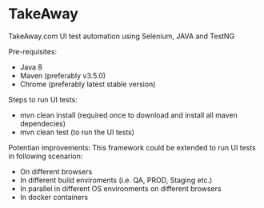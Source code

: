 # TakeAway
TakeAway.com UI test automation using Selenium, JAVA and TestNG

Pre-requisites:
- Java 8
- Maven (preferably v3.5.0)
- Chrome (preferably latest stable version)

Steps to run UI tests:
- mvn clean install (required once to download and install all maven dependecies)
- mvn clean test (to run the UI tests)

Potentian improvements:
This framework could be extended to run UI tests in following scenarion:
- On different browsers
- In different build enviroments (i.e. QA, PROD, Staging etc.)
- In parallel in different OS environments on different browsers
- In docker containers
